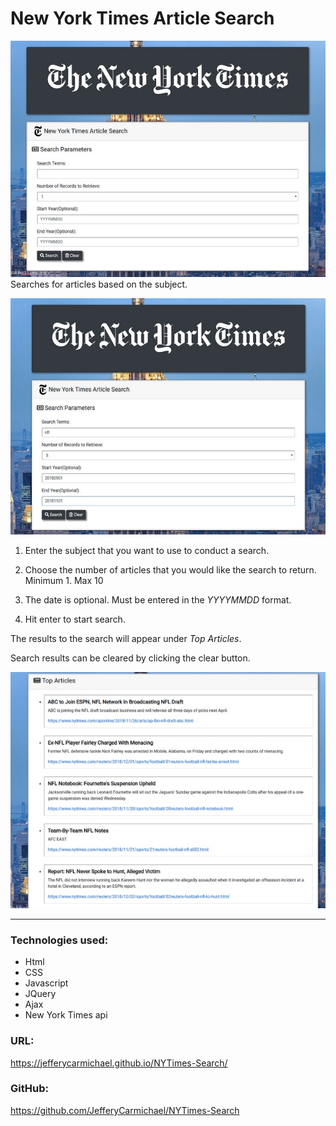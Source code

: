 # New York Times Article Search



![NYT Front page](/assets/images/nyt1.jpg)
Searches for articles based on the subject.

![NYT Front page](/assets/images/nyt2.jpg)


1. Enter the subject that you want to use to conduct a search.

2. Choose the number of articles that you would like the search to return.  Minimum 1. Max 10

3. The date is optional.  Must be entered in the *YYYYMMDD*  format.

4. Hit enter to start search.  

The results to the search will appear under *Top Articles*.

Search results can be cleared by clicking the clear button.

![NYT Front page](/assets/images/nyt3.jpg)


---
### Technologies used:

* Html
* CSS
* Javascript
* JQuery
* Ajax
* New York Times api

### URL:
https://jefferycarmichael.github.io/NYTimes-Search/

### GitHub:
https://github.com/JefferyCarmichael/NYTimes-Search

